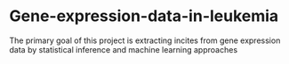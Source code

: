 # Gene-expression-data-in-leukemia
The primary goal of this project is extracting incites from gene expression data by statistical inference and machine learning approaches
